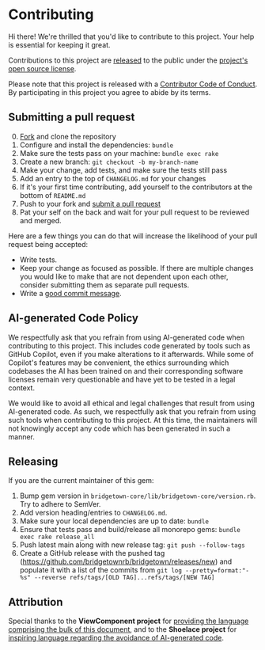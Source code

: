 # Contributing

[fork]: https://github.com/bridgetownrb/bridgetown/fork
[pr]: https://github.com/bridgetownrb/bridgetown/compare
[style]: https://github.com/styleguide/ruby
[code-of-conduct]: CODE_OF_CONDUCT.md

Hi there! We're thrilled that you'd like to contribute to this project. Your help is essential for keeping it great.

Contributions to this project are [released](https://help.github.com/articles/github-terms-of-service/#6-contributions-under-repository-license) to the public under the [project's open source license](LICENSE).

Please note that this project is released with a [Contributor Code of Conduct][code-of-conduct]. By participating in this project you agree to abide by its terms.

## Submitting a pull request

0. [Fork][fork] and clone the repository
0. Configure and install the dependencies: `bundle`
0. Make sure the tests pass on your machine: `bundle exec rake`
0. Create a new branch: `git checkout -b my-branch-name`
0. Make your change, add tests, and make sure the tests still pass
0. Add an entry to the top of `CHANGELOG.md` for your changes
0. If it's your first time contributing, add yourself to the contributors at the bottom of `README.md`
0. Push to your fork and [submit a pull request][pr]
0. Pat your self on the back and wait for your pull request to be reviewed and merged.

Here are a few things you can do that will increase the likelihood of your pull request being accepted:

- Write tests.
- Keep your change as focused as possible. If there are multiple changes you would like to make that are not dependent upon each other, consider submitting them as separate pull requests.
- Write a [good commit message](http://tbaggery.com/2008/04/19/a-note-about-git-commit-messages.html).

## AI-generated Code Policy

We respectfully ask that you refrain from using AI-generated code when contributing to this project. This includes code generated by tools such as GitHub Copilot, even if you make alterations to it afterwards. While some of Copilot's features may be convenient, the ethics surrounding which codebases the AI has been trained on and their corresponding software licenses remain very questionable and have yet to be tested in a legal context.

We would like to avoid all ethical and legal challenges that result from using AI-generated code. As such, we respectfully ask that you refrain from using such tools when contributing to this project. At this time, the maintainers will not knowingly accept any code which has been generated in such a manner.

## Releasing

If you are the current maintainer of this gem:

1. Bump gem version in `bridgetown-core/lib/bridgetown-core/version.rb`. Try to adhere to SemVer.
1. Add version heading/entries to `CHANGELOG.md`.
1. Make sure your local dependencies are up to date: `bundle`
1. Ensure that tests pass and build/release all monorepo gems: `bundle exec rake release_all`
1. Push latest main along with new release tag: `git push --follow-tags`
1. Create a GitHub release with the pushed tag (https://github.com/bridgetownrb/bridgetown/releases/new) and populate it with a list of the commits from `git log --pretty=format:"- %s" --reverse refs/tags/[OLD TAG]...refs/tags/[NEW TAG]`

## Attribution

Special thanks to the **ViewComponent project** for [providing the language comprising the bulk of this document](https://github.com/bridgetownrb/bridgetown/blob/main/CONTRIBUTING.md), and to the **Shoelace project** for [inspiring language regarding the avoidance of AI-generated code](https://shoelace.style/resources/contributing?id=ai-generated-code).
